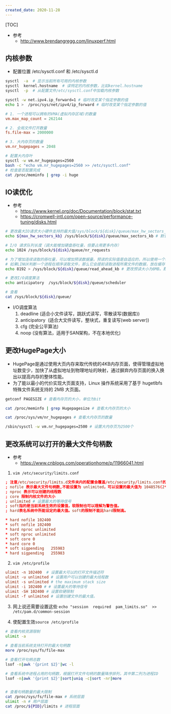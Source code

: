 ```yaml
---
created_date: 2020-11-28
---
```


[TOC]


- 参考
    - http://www.brendangregg.com/linuxperf.html

## 内核参数
- 配置位置 /etc/sysctl.conf 和 /etc/sysctl.d
```bash
sysctl  -a  # 显示当前所有可用的内核参数
sysctl  kernel.hostname  # 读特定的内核参数，比如kernel.hostname
sysctl  -p  # 从配置文件/etc/sysctl.conf中加载内核参数

sysctl -w net.ipv4.ip_forward=1 # 临时改变某个指定参数的值
echo 1 >  /proc/sys/net/ipv4/ip_forward # 临时改变某个指定参数的值
```


```conf
# 1. 一个进程可以拥有的VMA(虚拟内存区域)的数量
vm.max_map_count = 262144

# 2. 全局文件打开数量
fs.file-max = 2000000

# 3. 大内存页的数量
vm.nr_hugepages = 2048
```

```bash
# 配置大内存叶
sysctl -w vm.nr_hugepages=2560
bash -c "echo vm.nr_hugepages=2560 >> /etc/sysctl.conf"
# 检查是否配置完成
cat /proc/meminfo | grep -i huge
```

## IO读优化
- 参考
    - https://www.kernel.org/doc/Documentation/block/stat.txt
    - https://cromwell-intl.com/open-source/performance-tuning/disks.html

```bash
# 更改最大IO请求大小硬件支持的最大值/sys/block/${disk}/queue/max_hw_sectors_kb
echo ${max_hw_sectors_kb} /sys/block/${disk}/queue/max_sectors_kb # 默认为 128 KB

# I/O 请求队列长度（调大能增加硬盘吞吐量，但要占用更多内存）
echo 1024 /sys/block/${disk}/queue/nr_requests

# 为了增加连续读取的吞吐量，可以增加预读数据量。预读的实际值是自适应的，所以使用一个较高的值，不会降低小型随机存取的性能。
# 如果LINUX判断一个进程在顺序读取文件，那么它会提前读取进程所需文件的数据，放在缓存中。
echo 8192 > /sys/block/${disk}/queue/read_ahead_kb # 更改预读大小为8MB。默认为 128 KB

# 更改I/O调度算法
echo anticipatory  /sys/block/${disk}/queue/scheduler 

# 查看
cat /sys/block/${disk}/queue/
```
- I/O调度算法
    1. deadline (适合小文件读写，跳跃式读写，零散读写(数据库)) 
    2. anticipatory  (适合大文件读写，整块式，重复读写(web server))
    3. cfg (完全公平算法)  
    4. noop (没有算法，适用于SAN架构，不在本地优化)


## 更改HugePage大小
- HugePage是通过使用大页内存来取代传统的4KB内存页面，使得管理虚拟地址数变少，加快了从虚拟地址到物理地址的映射，通过摒弃内存页面的换入换出以提高内存的整体性能。
- 为了能以最小的代价实现大页面支持，Linux 操作系统采用了基于 hugetlbfs 特殊文件系统支持的 2MB 大页面。
```bash
getconf PAGESIZE # 查看内存页的大小，单位为bit

cat /proc/meminfo | grep Hugepagesize # 查看大内存页的大小

cat /proc/sys/vm/nr_hugepages # 查看大内存页的数量 

/sbin/sysctl -w vm.nr_hugepages=2500 # 设置大内存页为2500个
```

## 更改系统可以打开的最大文件句柄数
- 参考 
    - https://www.cnblogs.com/operationhome/p/11966041.html

1. ``vim /etc/security/limits.conf``
```conf
; 注意/etc/security/limits.d文件夹内的配置会覆盖/etc/security/limits.conf的配置
; nofile 表示最大文件句柄数,不能设置为 unlimited，可以设置的最大值为 1048576(2**20)
; nproc 表示可以创建的线程数
; core 限制内核文件的大小
; unlimited # 设置最大的等待信号
; soft指的是当前系统生效的设置值，软限制也可以理解为警告值。
; hard表名系统中所能设定的最大值。soft的限制不能比hard限制高。

* hard nofile 102400
* soft nofile 102400
* hard nproc unlimited
* soft nproc unlimited
* soft core 0
* hard core 0
* soft sigpending	255983
* hard sigpending	255983
```
2. ``vim /etc/profile``
```conf
ulimit -n 102400  # 设置最大可以的打开文件描述符
ulimit -u unlimited # 设置用户可以创建的最大线程数
ulimit -s unlimited # the maximum stack size
ulimit -i 102400 # # 设置最大的等待信号
ulimit -SH 102400 # 设置软硬限制
ulimit -f unlimited # 设置创建文件的最大值。
```

3. 网上说还需要设置这些 ``echo "session  required  pam_limits.so"  >>  /etc/pam.d/common-session``

4. 使配置生效``source /etc/profile``


```bash
# 查看内核资源限制
ulimit -a

# 查看当前系统支持打开的最大句柄数
more /proc/sys/fs/file-max

# 查看打开句柄总数
lsof -n|awk '{print $2}'|wc -l

# 查看系统中进程占用的句柄数，根据打开文件句柄的数量降序排列，其中第二列为进程ID
lsof -n|awk '{print $2}'|sort|uniq -c|sort -nr|more


# 查看句柄数量的最大限制
cat /proc/sys/fs/file-max # 系统层面
ulimit -n # 用户层面
cat /proc/${PID}/limits # 进程层面
```